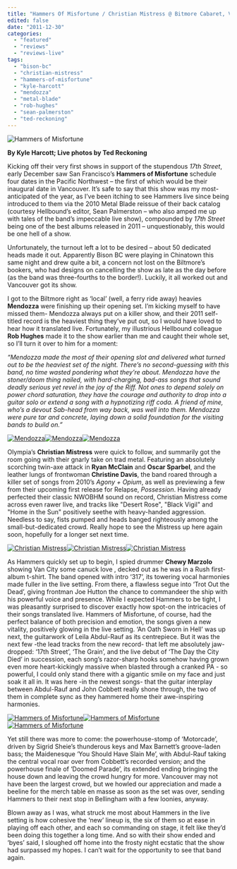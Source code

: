 ```yaml
---
title: "Hammers Of Misfortune / Christian Mistress @ Bitmore Cabaret, Vancouver BC, Decmeber 8, 2011"
edited: false
date: "2011-12-30"
categories:
  - "featured"
  - "reviews"
  - "reviews-live"
tags:
  - "bison-bc"
  - "christian-mistress"
  - "hammers-of-misfortune"
  - "kyle-harcott"
  - "mendozza"
  - "metal-blade"
  - "rob-hughes"
  - "sean-palmerston"
  - "ted-reckoning"
---
```


![](http://www.hellbound.ca/wp-content/uploads/2011/12/HOM001-590x442.jpg "Hammers of Misfortune")

**By Kyle Harcott; Live photos by Ted Reckoning**

Kicking off their very first shows in support of the stupendous _17th Street_, early December saw San Francisco’s **Hammers of Misfortune** schedule four dates in the Pacific Northwest – the first of which would be their inaugural date in Vancouver. It’s safe to say that this show was my most-anticipated of the year, as I’ve been itching to see Hammers live since being introduced to them via the 2010 Metal Blade reissue of their back catalog (courtesy Hellbound’s editor, Sean Palmerston – who also amped me up with tales of the band’s impeccable live show), compounded by _17th Street_ being one of the best albums released in 2011 – unquestionably, this would be one hell of a show.

Unfortunately, the turnout left a lot to be desired – about 50 dedicated heads made it out. Apparently Bison BC were playing in Chinatown this same night and drew quite a bit, a concern not lost on the Biltmore’s bookers, who had designs on cancelling the show as late as the day before (as the band was three-fourths to the border!). Luckily, it all worked out and Vancouver got its show.

I got to the Biltmore right as ‘local’ (well, a ferry ride away) heavies **Mendozza** were finishing up their opening set. I’m kicking myself to have missed them- Mendozza always put on a killer show, and their 2011 self-titled record is the heaviest thing they’ve put out, so I would have loved to hear how it translated live. Fortunately, my illustrious Hellbound colleague **Rob Hughes** made it to the show earlier than me and caught their whole set, so I’ll turn it over to him for a moment:

_“Mendozza made the most of their opening slot and delivered what turned out to be the heaviest set of the night. There’s no second-guessing with this band, no time wasted pondering what they’re about. Mendozza have the stoner/doom thing nailed, with hard-charging, bad-ass songs that sound deadly serious yet revel in the joy of the Riff. Not ones to depend solely on power chord saturation, they have the courage and authority to drop into a guitar solo or extend a song with a hypnotizing riff coda. A friend of mine, who’s a devout Sab-head from way back, was well into them. Mendozza were pure tar and concrete, laying down a solid foundation for the visiting bands to build on.”_

[![](http://www.hellbound.ca/wp-content/uploads/2011/12/MEN003-182x182.jpg "Mendozza")](http://www.hellbound.ca/wp-content/uploads/2011/12/MEN003.jpg)[![](http://www.hellbound.ca/wp-content/uploads/2011/12/MEN002-182x182.jpg "Mendozza")](http://www.hellbound.ca/wp-content/uploads/2011/12/MEN002.jpg)[![](http://www.hellbound.ca/wp-content/uploads/2011/12/MEN004-182x182.jpg "Mendozza")](http://www.hellbound.ca/wp-content/uploads/2011/12/MEN004.jpg)

Olympia’s **Christian Mistress** were quick to follow, and summarily got the room going with their gnarly take on trad metal. Featuring an absolutely scorching twin-axe attack in **Ryan McClain** and **Oscar Sparbel**, and the leather lungs of frontwoman **Christine Davis**, the band roared through a killer set of songs from 2010’s _Agony + Opium_, as well as previewing a few from their upcoming first release for Relapse, _Possession_. Having already perfected their classic NWOBHM sound on record, Christian Mistress come across even rawer live, and tracks like "Desert Rose", "Black Vigil" and "Home in the Sun" positively seethe with heavy-handed aggression. Needless to say, fists pumped and heads banged righteously among the small-but-dedicated crowd. Really hope to see the Mistress up here again soon, hopefully for a longer set next time.

[![](http://www.hellbound.ca/wp-content/uploads/2011/12/XMS001-182x182.jpg "Christian Mistress")](http://www.hellbound.ca/wp-content/uploads/2011/12/XMS001.jpg)[![](http://www.hellbound.ca/wp-content/uploads/2011/12/XMS002-182x182.jpg "Christian Mistress")](http://www.hellbound.ca/wp-content/uploads/2011/12/XMS002.jpg)[![](http://www.hellbound.ca/wp-content/uploads/2011/12/XMS003-182x182.jpg "Christian Mistress")](http://www.hellbound.ca/wp-content/uploads/2011/12/XMS003.jpg)

As Hammers quickly set up to begin, I spied drummer **Chewy Marzolo** showing Van City some canuck love , decked out as he was in a Rush first-album t-shirt. The band opened with intro ‘317’, its towering vocal harmonies made fuller in the live setting. From there, a flawless segue into ‘Trot Out the Dead’, giving frontman Joe Hutton the chance to commandeer the ship with his powerful voice and presence. While I expected Hammers to be tight, I was pleasantly surprised to discover exactly how spot-on the intricacies of their songs translated live. Hammers of Misfortune, of course, had the perfect balance of both precision and emotion, the songs given a new vitality, positively glowing in the live setting. ‘An Oath Sworn in Hell’ was up next, the guitarwork of Leila Abdul-Rauf as its centrepiece. But it was the next few -the lead tracks from the new record- that left me absolutely jaw-dropped: ‘17th Street’, ‘The Grain’, and the live debut of ‘The Day the City Died’ in succession, each song’s razor-sharp hooks somehow having grown even more heart-kickingly massive when blasted through a cranked PA - so powerful, I could only stand there with a gigantic smile on my face and just soak it all in. It was here -in the newest songs- that the guitar interplay between Abdul-Rauf and John Cobbett really shone through, the two of them in complete sync as they hammered home their awe-inspiring harmonies.

[![](http://www.hellbound.ca/wp-content/uploads/2011/12/HOM003-182x182.jpg "Hammers of Misfortune")](http://www.hellbound.ca/wp-content/uploads/2011/12/HOM003.jpg)[![](http://www.hellbound.ca/wp-content/uploads/2011/12/HOM004-182x182.jpg "Hammers of Misfortune")](http://www.hellbound.ca/wp-content/uploads/2011/12/HOM004.jpg)[![](http://www.hellbound.ca/wp-content/uploads/2011/12/HOM002-182x182.jpg "Hammers of Misfortune")](http://www.hellbound.ca/wp-content/uploads/2011/12/HOM002.jpg)

Yet still there was more to come: the powerhouse-stomp of ‘Motorcade’, driven by Sigrid Sheie’s thunderous keys and Max Barnett’s groove-laden bass; the Maidenesque ‘You Should Have Slain Me’, with Abdul-Rauf taking the central vocal roar over from Cobbett’s recorded version; and the powerhouse finale of ‘Doomed Parade’, its extended ending bringing the house down and leaving the crowd hungry for more. Vancouver may not have been the largest crowd, but we howled our appreciation and made a beeline for the merch table en masse as soon as the set was over, sending Hammers to their next stop in Bellingham with a few loonies, anyway.

Blown away as I was, what struck me most about Hammers in the live setting is how cohesive the ‘new’ lineup is, the six of them so at ease in playing off each other, and each so commanding on stage, it felt like they’d been doing this together a long time. And so with their show ended and ‘byes’ said, I sloughed off home into the frosty night ecstatic that the show had surpassed my hopes. I can’t wait for the opportunity to see that band again.
